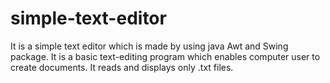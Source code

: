 # simple-text-editor
It is a simple text editor which is made by using java Awt and Swing package.
It is a basic text-editing program which enables computer user to create documents.
It reads and displays only .txt files.
